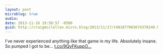 ```yaml
---
layout: post
microblog: true
audio: 
date: 2013-11-16 19:58:57 -0500
guid: http://craigmcclellan.micro.blog/2013/11/17/t401877083674378240.html
---
```

I've never experienced anything like that game in my life. Absolutely insane. So pumped I got to be… [t.co/9QyFKuppO...](http://t.co/9QyFKuppOe)
